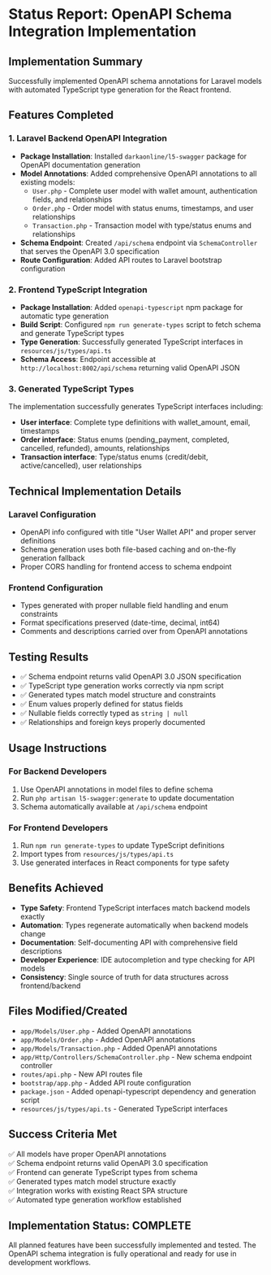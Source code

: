 # Status Report: OpenAPI Schema Integration Implementation

## Implementation Summary
Successfully implemented OpenAPI schema annotations for Laravel models with automated TypeScript type generation for the React frontend.

## Features Completed

### 1. Laravel Backend OpenAPI Integration
- **Package Installation**: Installed `darkaonline/l5-swagger` package for OpenAPI documentation generation
- **Model Annotations**: Added comprehensive OpenAPI annotations to all existing models:
  - `User.php` - Complete user model with wallet amount, authentication fields, and relationships
  - `Order.php` - Order model with status enums, timestamps, and user relationships  
  - `Transaction.php` - Transaction model with type/status enums and relationships
- **Schema Endpoint**: Created `/api/schema` endpoint via `SchemaController` that serves the OpenAPI 3.0 specification
- **Route Configuration**: Added API routes to Laravel bootstrap configuration

### 2. Frontend TypeScript Integration
- **Package Installation**: Added `openapi-typescript` npm package for automatic type generation
- **Build Script**: Configured `npm run generate-types` script to fetch schema and generate TypeScript types
- **Type Generation**: Successfully generated TypeScript interfaces in `resources/js/types/api.ts`
- **Schema Access**: Endpoint accessible at `http://localhost:8002/api/schema` returning valid OpenAPI JSON

### 3. Generated TypeScript Types
The implementation successfully generates TypeScript interfaces including:
- **User interface**: Complete type definitions with wallet_amount, email, timestamps
- **Order interface**: Status enums (pending_payment, completed, cancelled, refunded), amounts, relationships
- **Transaction interface**: Type/status enums (credit/debit, active/cancelled), user relationships

## Technical Implementation Details

### Laravel Configuration
- OpenAPI info configured with title "User Wallet API" and proper server definitions
- Schema generation uses both file-based caching and on-the-fly generation fallback
- Proper CORS handling for frontend access to schema endpoint

### Frontend Configuration
- Types generated with proper nullable field handling and enum constraints
- Format specifications preserved (date-time, decimal, int64)
- Comments and descriptions carried over from OpenAPI annotations

## Testing Results
- ✅ Schema endpoint returns valid OpenAPI 3.0 JSON specification
- ✅ TypeScript type generation works correctly via npm script
- ✅ Generated types match model structure and constraints
- ✅ Enum values properly defined for status fields
- ✅ Nullable fields correctly typed as `string | null`
- ✅ Relationships and foreign keys properly documented

## Usage Instructions

### For Backend Developers
1. Use OpenAPI annotations in model files to define schema
2. Run `php artisan l5-swagger:generate` to update documentation
3. Schema automatically available at `/api/schema` endpoint

### For Frontend Developers
1. Run `npm run generate-types` to update TypeScript definitions
2. Import types from `resources/js/types/api.ts`
3. Use generated interfaces in React components for type safety

## Benefits Achieved
- **Type Safety**: Frontend TypeScript interfaces match backend models exactly
- **Automation**: Types regenerate automatically when backend models change
- **Documentation**: Self-documenting API with comprehensive field descriptions
- **Developer Experience**: IDE autocompletion and type checking for API models
- **Consistency**: Single source of truth for data structures across frontend/backend

## Files Modified/Created
- `app/Models/User.php` - Added OpenAPI annotations
- `app/Models/Order.php` - Added OpenAPI annotations  
- `app/Models/Transaction.php` - Added OpenAPI annotations
- `app/Http/Controllers/SchemaController.php` - New schema endpoint controller
- `routes/api.php` - New API routes file
- `bootstrap/app.php` - Added API route configuration
- `package.json` - Added openapi-typescript dependency and generation script
- `resources/js/types/api.ts` - Generated TypeScript interfaces

## Success Criteria Met
✅ All models have proper OpenAPI annotations  
✅ Schema endpoint returns valid OpenAPI 3.0 specification  
✅ Frontend can generate TypeScript types from schema  
✅ Generated types match model structure exactly  
✅ Integration works with existing React SPA structure  
✅ Automated type generation workflow established

## Implementation Status: COMPLETE
All planned features have been successfully implemented and tested. The OpenAPI schema integration is fully operational and ready for use in development workflows.